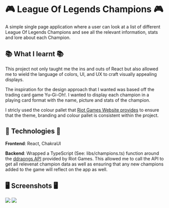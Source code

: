 # 🎮 League Of Legends Champions 🎮
A simple single page application where a user can look at a list of different League Of Legends Champions and see all the relevant information, stats and lore about each Champion.

## 📚 What I learnt 📚
This project not only taught me the ins and outs of React but also allowed me to wield the language of colors, UI, and UX to craft visually appealing displays. 

The inspiration for the design approach that I wanted was based off the trading card game Yu-Gi-Oh!. I wanted to display each champion in a playing card format with the name, picture and stats of the champion.

I stricly used the colour pallet that [Riot Games Website provides](https://brand.riotgames.com/en-us/league-of-legends/color/) to ensure that the theme, branding and colour pallet is consistent within the project.

## 🔧 Technologies 🔧

**Frontend**: React, ChakraUI

**Backend**: Wrapped a TypeScript (See: libs/champions.ts) function around the [ddraongs API](https://developer.riotgames.com/docs/lol#data-dragon_champions) provided by Riot Games. This allowed me to call the API to get all relevenat champion data as well as ensuring that any new champions added to the game will reflect on the app as well.

## 🖥️ Screenshots 🖥️ 

<img src="screenshots/dark-magician-card.jpeg" />
<img src="screenshots/HomePage.png" />
